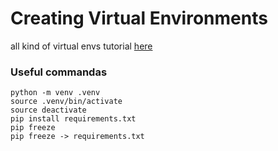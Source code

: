 # Creating Virtual Environments

all kind of virtual envs tutorial [here](https://www.intentionet.com/resources/network-automation/creating-a-python-virtual-environment/)

### Useful commandas

```
python -m venv .venv
source .venv/bin/activate
source deactivate
pip install requirements.txt
pip freeze
pip freeze -> requirements.txt
```